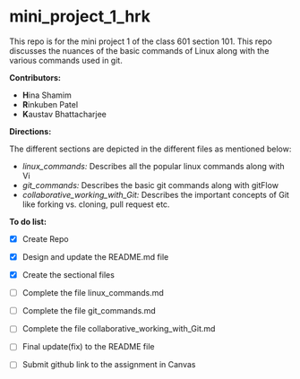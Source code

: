 # mini_project_1_hrk

This repo is for the mini project 1 of the class 601 section 101. This repo discusses the nuances of the basic commands of Linux along with the various commands used in git.

**Contributors:**

- **H**ina Shamim
- **R**inkuben Patel
- **K**austav Bhattacharjee

**Directions:**

The different sections are depicted in the different files as mentioned below:

- *linux_commands:* Describes all the popular linux commands along with Vi
- *git_commands:* Describes the basic git commands along with gitFlow
- *collaborative_working_with_Git:* Describes the important concepts of Git like forking vs. cloning, pull request etc.


**To do list:**

- [x] Create Repo
- [x] Design and update the README.md file
- [x] Create the sectional files
- [ ] Complete the file linux_commands.md
- [ ] Complete the file git_commands.md
- [ ] Complete the file collaborative_working_with_Git.md
- [ ] Final update(fix) to the README file
- [ ] Submit github link to the assignment in Canvas

